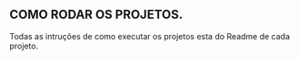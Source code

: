 ## COMO RODAR OS PROJETOS.
Todas as intruções de como executar os projetos esta do Readme de cada projeto.
